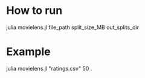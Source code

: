 # How to run

julia movielens.jl file_path split_size_MB out_splits_dir

# Example

julia movielens.jl "ratings.csv" 50 .

